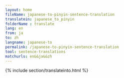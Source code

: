 ```yaml
---
layout: home
fileName: japanese-to-pinyin-sentence-translation
translatein: japanese_to_pinyin
folderName : translate
lang: en
from: ja
to: zh
langname: japanese-to
permalink: /japanese-to-pinyin-sentence-translation
tool: sentence-translations
matchurls: en&&ja&&zh
---
```

{% include section/translateinto.html %}
